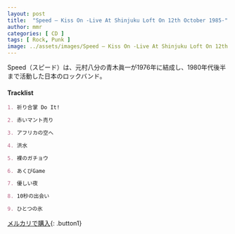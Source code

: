 ```yaml
---
layout: post
title:  "Speed – Kiss On -Live At Shinjuku Loft On 12th October 1985-"
author: mmr
categories: [ CD ]
tags: [ Rock, Punk ]
image: ../assets/images/Speed – Kiss On -Live At Shinjuku Loft On 12th October 1985-.jpg
---
```


Speed（スピード）は、元村八分の青木眞一が1976年に結成し、1980年代後半まで活動した日本のロックバンド。

#### Tracklist
```md
1. 祈り合掌 Do It!

2. 赤いマント売り

3. アフリカの空へ

4. 洪水

5. 裸のガチョウ

6. あくびGame

7. 優しい夜

8. 10秒の出会い

9. ひとつの氷
```

[メルカリで購入](https://jp.mercari.com/item/m43996896011){: .button1}


